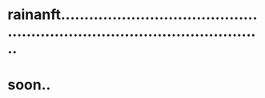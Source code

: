 # rainanft.................................................................................................
# soon..
